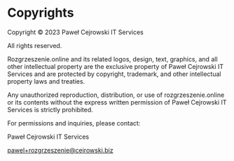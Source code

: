 # Copyrights

Copyright © 2023 Paweł Cejrowski IT Services

All rights reserved. 

Rozgrzeszenie.online and its related logos, design, text, graphics, and all other intellectual property are the exclusive property of Paweł Cejrowski IT Services and are protected by copyright, trademark, and other intellectual property laws and treaties. 

Any unauthorized reproduction, distribution, or use of rozgrzeszenie.online or its contents without the express written permission of Paweł Cejrowski IT Services is strictly prohibited.

For permissions and inquiries, please contact:

Paweł Cejrowski IT Services

[pawel+rozgrzeszenie@cejrowski.biz](mailto:pawel+rozgrzeszenie@cejrowski.biz)